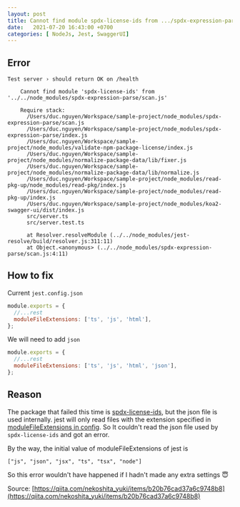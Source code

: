 ```yaml
---
layout: post
title: Cannot find module spdx-license-ids from .../spdx-expression-parse/scan.js
date:   2021-07-20 16:43:00 +0700
categories: [ NodeJs, Jest, SwaggerUI]
---
```


## Error

```
Test server › should return OK on /health

    Cannot find module 'spdx-license-ids' from '../../node_modules/spdx-expression-parse/scan.js'

    Require stack:
      /Users/duc.nguyen/Workspace/sample-project/node_modules/spdx-expression-parse/scan.js
      /Users/duc.nguyen/Workspace/sample-project/node_modules/spdx-expression-parse/index.js
      /Users/duc.nguyen/Workspace/sample-project/node_modules/validate-npm-package-license/index.js
      /Users/duc.nguyen/Workspace/sample-project/node_modules/normalize-package-data/lib/fixer.js
      /Users/duc.nguyen/Workspace/sample-project/node_modules/normalize-package-data/lib/normalize.js
      /Users/duc.nguyen/Workspace/sample-project/node_modules/read-pkg-up/node_modules/read-pkg/index.js
      /Users/duc.nguyen/Workspace/sample-project/node_modules/read-pkg-up/index.js
      /Users/duc.nguyen/Workspace/sample-project/node_modules/koa2-swagger-ui/dist/index.js
      src/server.ts
      src/server.test.ts

      at Resolver.resolveModule (../../node_modules/jest-resolve/build/resolver.js:311:11)
      at Object.<anonymous> (../../node_modules/spdx-expression-parse/scan.js:4:11)
```
## How to fix

Current `jest.config.json`
```js
module.exports = {
  //...rest
  moduleFileExtensions: ['ts', 'js', 'html'],
};
```

We will need to add `json`

```js
module.exports = {
  //...rest
  moduleFileExtensions: ['ts', 'js', 'html', 'json'],
};
```

## Reason

The package that failed this time is [spdx-license-ids](https://github.com/jslicense/spdx-license-ids), but the json file is used internally.
jest will only read files with the extension specified in [moduleFileExtensions in config](https://jestjs.io/docs/en/configuration#modulefileextensions-arraystring).
So It couldn't read the json file used by `spdx-license-ids` and got an error.

By the way, the initial value of moduleFileExtensions of jest is

`["js", "json", "jsx", "ts", "tsx", "node"]`

So this error wouldn't have happened if I hadn't made any extra settings 😇

Source: [https://qiita.com/nekoshita_yuki/items/b20b76cad37a6c9748b8](https://qiita.com/nekoshita_yuki/items/b20b76cad37a6c9748b8)
